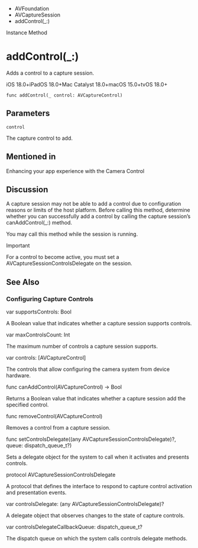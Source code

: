 

- AVFoundation
- AVCaptureSession
-  addControl(\_:) 

Instance Method

# addControl(\_:)

Adds a control to a capture session.

iOS 18.0+iPadOS 18.0+Mac Catalyst 18.0+macOS 15.0+tvOS 18.0+

``` source
func addControl(_ control: AVCaptureControl)
```

## Parameters 

`control`  

The capture control to add.

## Mentioned in 

Enhancing your app experience with the Camera Control

## Discussion

A capture session may not be able to add a control due to configuration reasons or limits of the host platform. Before calling this method, determine whether you can successfully add a control by calling the capture session’s canAddControl(_:) method.

You may call this method while the session is running.

Important

For a control to become active, you must set a AVCaptureSessionControlsDelegate on the session.

## See Also

### Configuring Capture Controls

var supportsControls: Bool

A Boolean value that indicates whether a capture session supports controls.

var maxControlsCount: Int

The maximum number of controls a capture session supports.

var controls: [AVCaptureControl]

The controls that allow configuring the camera system from device hardware.

func canAddControl(AVCaptureControl) -> Bool

Returns a Boolean value that indicates whether a capture session add the specified control.

func removeControl(AVCaptureControl)

Removes a control from a capture session.

func setControlsDelegate((any AVCaptureSessionControlsDelegate)?, queue: dispatch_queue_t?)

Sets a delegate object for the system to call when it activates and presents controls.

protocol AVCaptureSessionControlsDelegate

A protocol that defines the interface to respond to capture control activation and presentation events.

var controlsDelegate: (any AVCaptureSessionControlsDelegate)?

A delegate object that observes changes to the state of capture controls.

var controlsDelegateCallbackQueue: dispatch_queue_t?

The dispatch queue on which the system calls controls delegate methods.

